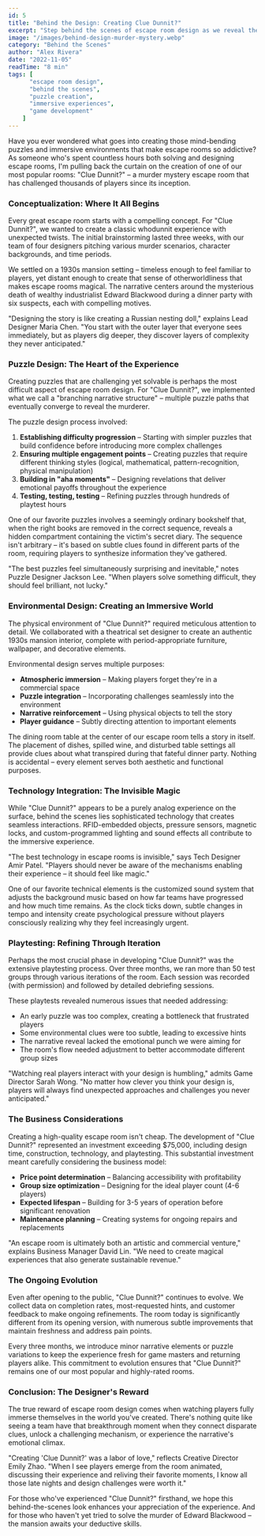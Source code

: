 ```yaml
---
id: 5
title: "Behind the Design: Creating Clue Dunnit?"
excerpt: "Step behind the scenes of escape room design as we reveal the intricate process of creating 'Clue Dunnit?' – from initial concept and puzzle design to the technological magic that makes it all work."
image: "/images/behind-design-murder-mystery.webp"
category: "Behind the Scenes"
author: "Alex Rivera"
date: "2022-11-05"
readTime: "8 min"
tags: [
      "escape room design",
      "behind the scenes",
      "puzzle creation",
      "immersive experiences",
      "game development"
    ]
---
```


Have you ever wondered what goes into creating those mind-bending puzzles and immersive environments that make escape rooms so addictive? As someone who's spent countless hours both solving and designing escape rooms, I'm pulling back the curtain on the creation of one of our most popular rooms: "Clue Dunnit?" – a murder mystery escape room that has challenged thousands of players since its inception.

### Conceptualization: Where It All Begins

Every great escape room starts with a compelling concept. For "Clue Dunnit?", we wanted to create a classic whodunnit experience with unexpected twists. The initial brainstorming lasted three weeks, with our team of four designers pitching various murder scenarios, character backgrounds, and time periods.

We settled on a 1930s mansion setting – timeless enough to feel familiar to players, yet distant enough to create that sense of otherworldliness that makes escape rooms magical. The narrative centers around the mysterious death of wealthy industrialist Edward Blackwood during a dinner party with six suspects, each with compelling motives.

"Designing the story is like creating a Russian nesting doll," explains Lead Designer Maria Chen. "You start with the outer layer that everyone sees immediately, but as players dig deeper, they discover layers of complexity they never anticipated."

### Puzzle Design: The Heart of the Experience

Creating puzzles that are challenging yet solvable is perhaps the most difficult aspect of escape room design. For "Clue Dunnit?", we implemented what we call a "branching narrative structure" – multiple puzzle paths that eventually converge to reveal the murderer.

The puzzle design process involved:

1. **Establishing difficulty progression** – Starting with simpler puzzles that build confidence before introducing more complex challenges
2. **Ensuring multiple engagement points** – Creating puzzles that require different thinking styles (logical, mathematical, pattern-recognition, physical manipulation)
3. **Building in "aha moments"** – Designing revelations that deliver emotional payoffs throughout the experience
4. **Testing, testing, testing** – Refining puzzles through hundreds of playtest hours

One of our favorite puzzles involves a seemingly ordinary bookshelf that, when the right books are removed in the correct sequence, reveals a hidden compartment containing the victim's secret diary. The sequence isn't arbitrary – it's based on subtle clues found in different parts of the room, requiring players to synthesize information they've gathered.

"The best puzzles feel simultaneously surprising and inevitable," notes Puzzle Designer Jackson Lee. "When players solve something difficult, they should feel brilliant, not lucky."

### Environmental Design: Creating an Immersive World

The physical environment of "Clue Dunnit?" required meticulous attention to detail. We collaborated with a theatrical set designer to create an authentic 1930s mansion interior, complete with period-appropriate furniture, wallpaper, and decorative elements.

Environmental design serves multiple purposes:

- **Atmospheric immersion** – Making players forget they're in a commercial space
- **Puzzle integration** – Incorporating challenges seamlessly into the environment
- **Narrative reinforcement** – Using physical objects to tell the story
- **Player guidance** – Subtly directing attention to important elements

The dining room table at the center of our escape room tells a story in itself. The placement of dishes, spilled wine, and disturbed table settings all provide clues about what transpired during that fateful dinner party. Nothing is accidental – every element serves both aesthetic and functional purposes.

### Technology Integration: The Invisible Magic

While "Clue Dunnit?" appears to be a purely analog experience on the surface, behind the scenes lies sophisticated technology that creates seamless interactions. RFID-embedded objects, pressure sensors, magnetic locks, and custom-programmed lighting and sound effects all contribute to the immersive experience.

"The best technology in escape rooms is invisible," says Tech Designer Amir Patel. "Players should never be aware of the mechanisms enabling their experience – it should feel like magic."

One of our favorite technical elements is the customized sound system that adjusts the background music based on how far teams have progressed and how much time remains. As the clock ticks down, subtle changes in tempo and intensity create psychological pressure without players consciously realizing why they feel increasingly urgent.

### Playtesting: Refining Through Iteration

Perhaps the most crucial phase in developing "Clue Dunnit?" was the extensive playtesting process. Over three months, we ran more than 50 test groups through various iterations of the room. Each session was recorded (with permission) and followed by detailed debriefing sessions.

These playtests revealed numerous issues that needed addressing:

- An early puzzle was too complex, creating a bottleneck that frustrated players
- Some environmental clues were too subtle, leading to excessive hints
- The narrative reveal lacked the emotional punch we were aiming for
- The room's flow needed adjustment to better accommodate different group sizes

"Watching real players interact with your design is humbling," admits Game Director Sarah Wong. "No matter how clever you think your design is, players will always find unexpected approaches and challenges you never anticipated."

### The Business Considerations

Creating a high-quality escape room isn't cheap. The development of "Clue Dunnit?" represented an investment exceeding $75,000, including design time, construction, technology, and playtesting. This substantial investment meant carefully considering the business model:

- **Price point determination** – Balancing accessibility with profitability
- **Group size optimization** – Designing for the ideal player count (4-6 players)
- **Expected lifespan** – Building for 3-5 years of operation before significant renovation
- **Maintenance planning** – Creating systems for ongoing repairs and replacements

"An escape room is ultimately both an artistic and commercial venture," explains Business Manager David Lin. "We need to create magical experiences that also generate sustainable revenue."

### The Ongoing Evolution

Even after opening to the public, "Clue Dunnit?" continues to evolve. We collect data on completion rates, most-requested hints, and customer feedback to make ongoing refinements. The room today is significantly different from its opening version, with numerous subtle improvements that maintain freshness and address pain points.

Every three months, we introduce minor narrative elements or puzzle variations to keep the experience fresh for game masters and returning players alike. This commitment to evolution ensures that "Clue Dunnit?" remains one of our most popular and highly-rated rooms.

### Conclusion: The Designer's Reward

The true reward of escape room design comes when watching players fully immerse themselves in the world you've created. There's nothing quite like seeing a team have that breakthrough moment when they connect disparate clues, unlock a challenging mechanism, or experience the narrative's emotional climax.

"Creating 'Clue Dunnit?' was a labor of love," reflects Creative Director Emily Zhao. "When I see players emerge from the room animated, discussing their experience and reliving their favorite moments, I know all those late nights and design challenges were worth it."

For those who've experienced "Clue Dunnit?" firsthand, we hope this behind-the-scenes look enhances your appreciation of the experience. And for those who haven't yet tried to solve the murder of Edward Blackwood – the mansion awaits your deductive skills.